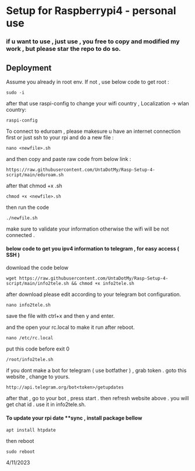 
# Setup for Raspberrypi4 - personal use
### if u want to use , just use , you free to copy and modified my work , but please star the repo to do so.



## Deployment

Assume you already in root env. If not , use below code to get root :
```
sudo -i
```
after that use raspi-config to change your wifi country , Localization -> wlan country:
```
raspi-config
```

To connect to eduroam , please makesure u have an internet connection first or just ssh to your rpi and do a new file :
```
nano <newfile>.sh
```
and then copy and paste raw code from below link :
```
https://raw.githubusercontent.com/UntaDotMy/Rasp-Setup-4-script/main/eduroam.sh
```
after that chmod +x <newfile>.sh
```
chmod +x <newfile>.sh
```
then run the code
```
./newfile.sh
```
make sure to validate your information otherwise the wifi will be not connected .






#### below code to get you ipv4 information to telegram , for easy access ( SSH )

download the code below

```
wget https://raw.githubusercontent.com/UntaDotMy/Rasp-Setup-4-script/main/info2tele.sh && chmod +x info2tele.sh
```

after download please edit according to your telegram bot configuration.

```
nano info2tele.sh
```
save the file with ctrl+x and then y and enter.

and the open your rc.local to make it run after reboot.

```
nano /etc/rc.local
```

put this code before exit 0

```
/root/info2tele.sh
```


if you dont make a bot for telegram ( use botfather ) , grab token . goto this website , change <token> to yours.
```
http://api.telegram.org/bot<token>/getupdates
```

after that , go to your bot , press start . then refresh website above . you will get chat id . use it in info2tele.sh.




#### To update your rpi date **sync , install package bellow
```
apt install htpdate
```
then reboot

```
sudo reboot
```

4/11/2023
